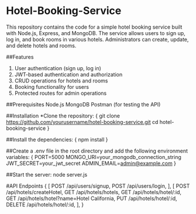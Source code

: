 # Hotel-Booking-Service
This repository contains the code for a simple hotel booking service built with Node.js, Express, and MongoDB. The service allows users to sign up, log in, and book rooms in various hotels. Administrators can create, update, and delete hotels and rooms.

##Features
1. User authentication (sign up, log in)
2. JWT-based authentication and authorization
3. CRUD operations for hotels and rooms
4. Booking functionality for users
5. Protected routes for admin operations

##Prerequisites
Node.js
MongoDB
Postman (for testing the API)

##Installation
*Clone the repository:
{
  git clone https://github.com/yourusername/hotel-booking-service.git
  cd hotel-booking-service
}

##Install the dependencies:
{
  npm install
}

##Create a .env file in the root directory and add the following environment variables:
{
  PORT=5000
  MONGO_URI=your_mongodb_connection_string
  JWT_SECRET=your_jwt_secret
  ADMIN_EMAIL=admin@example.com
}

##Start the server:
node server.js

#API Endpoints
{
  [
    POST /api/users/signup,
    POST /api/users/login,
  ],
  [
    POST /api/hotels/createHotel,
    GET /api/hotels/hotels,
    GET /api/hotels/hotel/:id,
    GET /api/hotels/hotel?name=Hotel California,
    PUT /api/hotels/hotel/:id,
    DELETE /api/hotels/hotel/:id,
  ],
}

